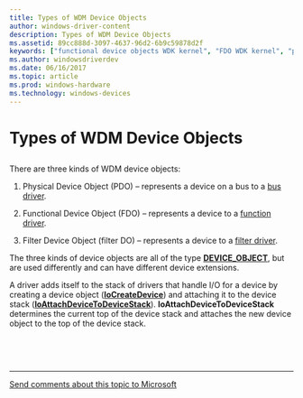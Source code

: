 ```yaml
---
title: Types of WDM Device Objects
author: windows-driver-content
description: Types of WDM Device Objects
ms.assetid: 89cc888d-3097-4637-96d2-6b9c59878d2f
keywords: ["functional device objects WDK kernel", "FDO WDK kernel", "physical device objects WDK kernel", "PDOs WDK kernel", "device objects WDK kernel , types", "filter DOs WDK kernel"]
ms.author: windowsdriverdev
ms.date: 06/16/2017
ms.topic: article
ms.prod: windows-hardware
ms.technology: windows-devices
---
```


# Types of WDM Device Objects


## <a href="" id="ddk-types-of-wdm-device-objects-kg"></a>


There are three kinds of WDM device objects:

1.  Physical Device Object (PDO) – represents a device on a bus to a [bus driver](bus-drivers.md).

2.  Functional Device Object (FDO) – represents a device to a [function driver](function-drivers.md).

3.  Filter Device Object (filter DO) – represents a device to a [filter driver](filter-drivers.md).

The three kinds of device objects are all of the type [**DEVICE\_OBJECT**](https://msdn.microsoft.com/library/windows/hardware/ff543147), but are used differently and can have different device extensions.

A driver adds itself to the stack of drivers that handle I/O for a device by creating a device object ([**IoCreateDevice**](https://msdn.microsoft.com/library/windows/hardware/ff548397)) and attaching it to the device stack ([**IoAttachDeviceToDeviceStack**](https://msdn.microsoft.com/library/windows/hardware/ff548300)). **IoAttachDeviceToDeviceStack** determines the current top of the device stack and attaches the new device object to the top of the device stack.

 

 


--------------------
[Send comments about this topic to Microsoft](mailto:wsddocfb@microsoft.com?subject=Documentation%20feedback%20%5Bkernel\kernel%5D:%20Types%20of%20WDM%20Device%20Objects%20%20RELEASE:%20%286/14/2017%29&body=%0A%0APRIVACY%20STATEMENT%0A%0AWe%20use%20your%20feedback%20to%20improve%20the%20documentation.%20We%20don't%20use%20your%20email%20address%20for%20any%20other%20purpose,%20and%20we'll%20remove%20your%20email%20address%20from%20our%20system%20after%20the%20issue%20that%20you're%20reporting%20is%20fixed.%20While%20we're%20working%20to%20fix%20this%20issue,%20we%20might%20send%20you%20an%20email%20message%20to%20ask%20for%20more%20info.%20Later,%20we%20might%20also%20send%20you%20an%20email%20message%20to%20let%20you%20know%20that%20we've%20addressed%20your%20feedback.%0A%0AFor%20more%20info%20about%20Microsoft's%20privacy%20policy,%20see%20http://privacy.microsoft.com/default.aspx. "Send comments about this topic to Microsoft")


